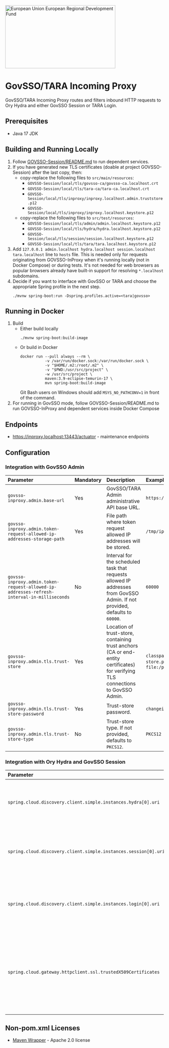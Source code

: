 <img src="doc/img/eu_regional_development_fund_horizontal.jpg" width="350" height="200" alt="European Union European Regional Development Fund"/>

# GovSSO/TARA Incoming Proxy

GovSSO/TARA Incoming Proxy routes and filters inbound HTTP requests to Ory Hydra and either GovSSO Session or TARA Login.

## Prerequisites

* Java 17 JDK

## Building and Running Locally

1. Follow [GOVSSO-Session/README.md](https://github.com/e-gov/GOVSSO-Session/blob/master/README.md) to run dependent
   services.
2. If you have generated new TLS certificates (doable at project GOVSSO-Session) after the last copy, then:
    * copy-replace the following files to `src/main/resources`:
        - `GOVSSO-Session/local/tls/govsso-ca/govsso-ca.localhost.crt`
        - `GOVSSO-Session/local/tls/tara-ca/tara-ca.localhost.crt`
        - `GOVSSO-Session/local/tls/inproxy/inproxy.localhost.admin.truststore.p12`
        - `GOVSSO-Session/local/tls/inproxy/inproxy.localhost.keystore.p12`
    * copy-replace the following files to `src/test/resources`:
        - `GOVSSO-Session/local/tls/admin/admin.localhost.keystore.p12`
        - `GOVSSO-Session/local/tls/hydra/hydra.localhost.keystore.p12`
        - `GOVSSO-Session/local/tls/session/session.localhost.keystore.p12`
        - `GOVSSO-Session/local/tls/tara/tara.localhost.keystore.p12`
3. Add `127.0.0.1 admin.localhost hydra.localhost session.localhost tara.localhost` line to `hosts` file. This is needed only for
   requests originating from GOVSSO-InProxy when it's running locally (not in Docker Compose) or during tests. It's not
   needed for web browsers as popular browsers already have built-in support for resolving `*.localhost` subdomains.
4. Decide if you want to interface with GovSSO or TARA and choose the appropriate Spring profile in the next step.
   ```shell 
   ./mvnw spring-boot:run -Dspring.profiles.active=<tara|govsso>
   ```

## Running in Docker

1. Build
    * Either build locally
      ```shell
      ./mvnw spring-boot:build-image
      ```
    * Or build in Docker
      ```shell
      docker run --pull always --rm \
                 -v /var/run/docker.sock:/var/run/docker.sock \
                 -v "$HOME/.m2:/root/.m2" \
                 -v "$PWD:/usr/src/project" \
                 -w /usr/src/project \
                 maven:3.9-eclipse-temurin-17 \
                 mvn spring-boot:build-image
      ```
      Git Bash users on Windows should add `MSYS_NO_PATHCONV=1` in front of the command.
2. For running in GovSSO mode, follow GOVSSO-Session/README.md to run GOVSSO-InProxy and dependent services inside Docker Compose

## Endpoints

* https://inproxy.localhost:13443/actuator - maintenance endpoints

## Configuration

### Integration with GovSSO Admin

| Parameter | Mandatory | Description | Example |
| :-------- | :-------- | :---------- | :------ |
| `govsso-inproxy.admin.base-url` | Yes | GovSSO/TARA Admin administrative API base URL. | `https://admin.localhost:17443/` |
| `govsso-inproxy.admin.token-request-allowed-ip-addresses-storage-path` | Yes | File path where token request allowed IP addresses will be stored. | `/tmp/ipaddresses` |
| `govsso-inproxy.admin.token-request-allowed-ip-addresses-refresh-interval-in-milliseconds` | No | Interval for the scheduled task that requests allowed IP addresses from GovSSO Admin. If not provided, defaults to `60000`. | `60000` |
| `govsso-inproxy.admin.tls.trust-store` | Yes | Location of trust-store, containing trust anchors (CA or end-entity certificates) for verifying TLS connections to GovSSO Admin. | `classpath:path/to/trust-store.p12` or `file:/path/to/trust-store.p12` |
| `govsso-inproxy.admin.tls.trust-store-password` | Yes | Trust-store password. | `changeit` |
| `govsso-inproxy.admin.tls.trust-store-type` | No | Trust-store type. If not provided, defaults to `PKCS12`. | `PKCS12` |

### Integration with Ory Hydra and GovSSO Session

| Parameter | Mandatory | Description | Example |
| :-------- | :-------- | :---------- | :------ |
| `spring.cloud.discovery.client.simple.instances.hydra[0].uri` | Yes | A list of Ory Hydra public API base URL-s used for load balancing. | `https://hydra.localhost:14443/` |
| `spring.cloud.discovery.client.simple.instances.session[0].uri` | Yes | A list of GovSSO Session public API base URL-s used for load balancing. | `https://session.localhost:15443/` |
| `spring.cloud.discovery.client.simple.instances.login[0].uri` | Yes | A list of TARA Session public API base URL-s used for load balancing. | `https://session.localhost:15443/` |
| `spring.cloud.gateway.httpclient.ssl.trustedX509Certificates` | Yes | Location of trust anchors (CA or end-entity certificates) for verifying TLS connections to Ory Hydra and GovSSO Session. | `classpath:path/to/certificate.crt` or `file:/path/to/certificate.crt` |

## Non-pom.xml Licenses

* [Maven Wrapper](https://maven.apache.org/wrapper/) - Apache 2.0 license
